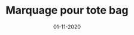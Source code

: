 ---
layout: project
title: 'Marquage pour tote bag'
caption: Visuel numérique en N&B
description: >
  
date: '01-11-2020'
image: 
  path: /assets/img/works/cover-marquage-tote-bag-microsoft-10-2018.jpg
  srcset: 
    1920w: /assets/img/works/cover-marquage-tote-bag-microsoft-10-2018.jpg
    960w:  /assets/img/works/cover-marquage-tote-bag-microsoft-10-2018.jpg
    480w:  /assets/img/works/cover-marquage-tote-bag-microsoft-10-2018.jpg

---